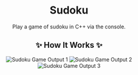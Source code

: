 <div align = "center">

# Sudoku
Play a game of sudoku in C++ via the console.

## ✨ How It Works ✨
![Sudoku Game Output 1](https://github.com/cookiedefender99/Sudoku/assets/112595660/02bf7ae0-bf8b-43a5-9356-8c83b24b248f)
![Sudoku Game Output 2](https://github.com/cookiedefender99/Sudoku/assets/112595660/1e0208ca-1205-4143-a1c4-306985be901e)
![Sudoku Game Output 3](https://github.com/cookiedefender99/Sudoku/assets/112595660/ab4a71b9-d50a-4ec1-88df-1171bb9a6a2c)

